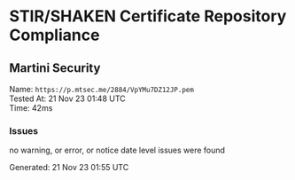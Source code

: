 # STIR/SHAKEN Certificate Repository Compliance

## Martini Security

Name: `https://p.mtsec.me/2884/VpYMu7DZ12JP.pem`\
Tested At: 21 Nov 23 01:48 UTC\
Time: 42ms

### Issues

no warning, or error, or notice date level issues were found

Generated: 21 Nov 23 01:55 UTC